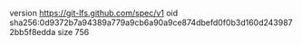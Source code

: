 version https://git-lfs.github.com/spec/v1
oid sha256:0d9372b7a94389a779a9cb6a90a9ce874dbefd0f0b3d160d2439872bb5f8edda
size 756
